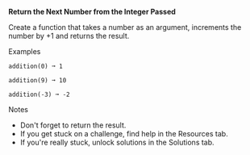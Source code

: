 **Return the Next Number from the Integer Passed**

Create a function that takes a number as an argument, increments the number by +1 and returns the result.

Examples
```
addition(0) ➞ 1

addition(9) ➞ 10

addition(-3) ➞ -2
```
Notes
- Don't forget to return the result.
- If you get stuck on a challenge, find help in the Resources tab.
- If you're really stuck, unlock solutions in the Solutions tab.
